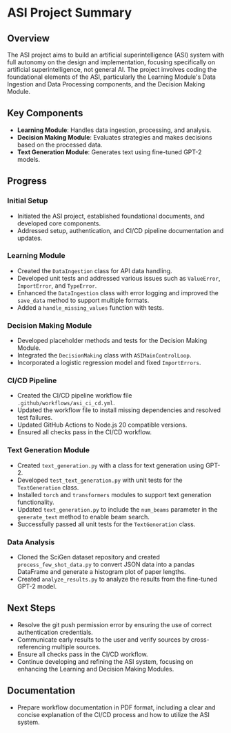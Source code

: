 # ASI Project Summary

## Overview
The ASI project aims to build an artificial superintelligence (ASI) system with full autonomy on the design and implementation, focusing specifically on artificial superintelligence, not general AI. The project involves coding the foundational elements of the ASI, particularly the Learning Module's Data Ingestion and Data Processing components, and the Decision Making Module.

## Key Components
- **Learning Module**: Handles data ingestion, processing, and analysis.
- **Decision Making Module**: Evaluates strategies and makes decisions based on the processed data.
- **Text Generation Module**: Generates text using fine-tuned GPT-2 models.

## Progress
### Initial Setup
- Initiated the ASI project, established foundational documents, and developed core components.
- Addressed setup, authentication, and CI/CD pipeline documentation and updates.

### Learning Module
- Created the `DataIngestion` class for API data handling.
- Developed unit tests and addressed various issues such as `ValueError`, `ImportError`, and `TypeError`.
- Enhanced the `DataIngestion` class with error logging and improved the `save_data` method to support multiple formats.
- Added a `handle_missing_values` function with tests.

### Decision Making Module
- Developed placeholder methods and tests for the Decision Making Module.
- Integrated the `DecisionMaking` class with `ASIMainControlLoop`.
- Incorporated a logistic regression model and fixed `ImportErrors`.

### CI/CD Pipeline
- Created the CI/CD pipeline workflow file `.github/workflows/asi_ci_cd.yml`.
- Updated the workflow file to install missing dependencies and resolved test failures.
- Updated GitHub Actions to Node.js 20 compatible versions.
- Ensured all checks pass in the CI/CD workflow.

### Text Generation Module
- Created `text_generation.py` with a class for text generation using GPT-2.
- Developed `test_text_generation.py` with unit tests for the `TextGeneration` class.
- Installed `torch` and `transformers` modules to support text generation functionality.
- Updated `text_generation.py` to include the `num_beams` parameter in the `generate_text` method to enable beam search.
- Successfully passed all unit tests for the `TextGeneration` class.

### Data Analysis
- Cloned the SciGen dataset repository and created `process_few_shot_data.py` to convert JSON data into a pandas DataFrame and generate a histogram plot of paper lengths.
- Created `analyze_results.py` to analyze the results from the fine-tuned GPT-2 model.

## Next Steps
- Resolve the git push permission error by ensuring the use of correct authentication credentials.
- Communicate early results to the user and verify sources by cross-referencing multiple sources.
- Ensure all checks pass in the CI/CD workflow.
- Continue developing and refining the ASI system, focusing on enhancing the Learning and Decision Making Modules.

## Documentation
- Prepare workflow documentation in PDF format, including a clear and concise explanation of the CI/CD process and how to utilize the ASI system.
